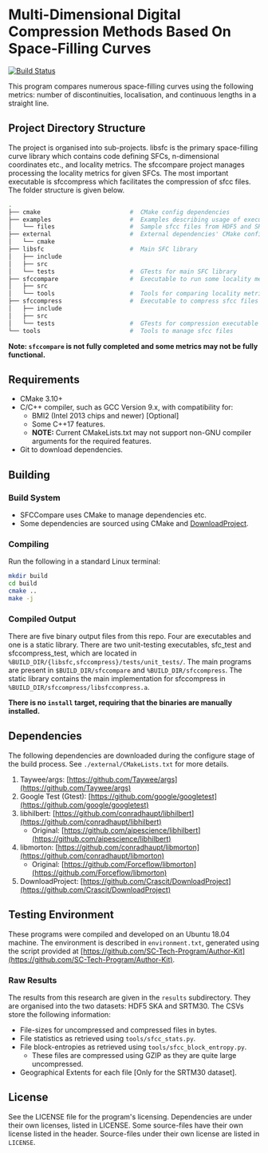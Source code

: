 # Multi-Dimensional Digital Compression Methods Based On Space-Filling Curves

[![Build Status](https://travis-ci.com/conradhaupt/Masters_Software.svg?token=DCNTppJFLpca6782k9kK&branch=master)](https://travis-ci.com/conradhaupt/Masters_Software)

This program compares numerous space-filling curves using the following metrics: number of discontinuities,
localisation, and continuous lengths in a straight line.

## Project Directory Structure

The project is organised into sub-projects. libsfc is the primary space-filling curve library which contains code defining SFCs, n-dimensional coordinates etc., and locality metrics. The sfccompare project manages processing the locality metrics for given SFCs. The most important executable is sfccompress which facilitates the compression of sfcc files. The folder structure is given below.

```bash
.
├── cmake                         #  CMake config dependencies
├── examples                      #  Examples describing usage of executables
│   └── files                     #  Sample sfcc files from HDF5 and SRTM30 datasets
├── external                      #  External dependencies' CMake configs
│   └── cmake
├── libsfc                        #  Main SFC library
│   ├── include
│   ├── src
│   └── tests                     #  GTests for main SFC library
├── sfccompare                    #  Executable to run some locality metrics
│   ├── src
│   └── tools                     #  Tools for comparing locality metrics
├── sfccompress                   #  Executable to compress sfcc files
│   ├── include
│   ├── src
│   └── tests                     #  GTests for compression executable
└── tools                         #  Tools to manage sfcc files
```

**Note: `sfccompare` is not fully completed and some metrics may not be fully functional.**

## Requirements

- CMake 3.10+
- C/C++ compiler, such as GCC Version 9.x, with compatibility for:
  - BMI2 (Intel 2013 chips and newer) [Optional]
  - Some C++17 features.
  - **NOTE:** Current CMakeLists.txt may not support non-GNU compiler arguments for the required features.
- Git to download dependencies.

## Building

### Build System

- SFCCompare uses CMake to manage dependencies etc.
- Some dependencies are sourced using CMake and [DownloadProject](https://github.com/Crascit/DownloadProject).

### Compiling

Run the following in a standard Linux terminal:

```bash
mkdir build
cd build
cmake ..
make -j
```

### Compiled Output

There are five binary output files from this repo. Four are executables and one is a static library.
There are two unit-testing executables, sfc_test and sfccompress_test, which are
located in `%BUILD_DIR/{libsfc,sfccompress}/tests/unit_tests/`. The main programs
are present in `$BUILD_DIR/sfccompare` and `%BUILD_DIR/sfccompress`. The static
library contains the main implementation for sfccompress in
`%BUILD_DIR/sfccompress/libsfccompress.a`.

**There is no `install` target, requiring that the binaries are manually installed.**

## Dependencies

The following dependencies are downloaded during the configure stage of the build process. See `./external/CMakeLists.txt` for more details.

1. Taywee/args: [https://github.com/Taywee/args](https://github.com/Taywee/args)
2. Google Test (Gtest): [https://github.com/google/googletest](https://github.com/google/googletest)
3. libhilbert: [https://github.com/conradhaupt/libhilbert](https://github.com/conradhaupt/libhilbert)
   - Original: [https://github.com/aipescience/libhilbert](https://github.com/aipescience/libhilbert)
4. libmorton: [https://github.com/conradhaupt/libmorton](https://github.com/conradhaupt/libmorton)
   - Original: [https://github.com/Forceflow/libmorton](https://github.com/Forceflow/libmorton)
5. DownloadProject: [https://github.com/Crascit/DownloadProject](https://github.com/Crascit/DownloadProject)

## Testing Environment

These programs were compiled and developed on an Ubuntu 18.04 machine. The
environment is described in `environment.txt`, generated using the script
provided at [https://github.com/SC-Tech-Program/Author-Kit](https://github.com/SC-Tech-Program/Author-Kit).

### Raw Results

The results from this research are given in the `results` subdirectory. They are
organised into the two datasets: HDF5 SKA and SRTM30. The CSVs store the following
information:

- File-sizes for uncompressed and compressed files in bytes.
- File statistics as retrieved using `tools/sfcc_stats.py`.
- File block-entropies as retrieved using `tools/sfcc_block_entropy.py`.
  - These files are compressed using GZIP as they are quite large uncompressed.
- Geographical Extents for each file [Only for the SRTM30 dataset].

## License

See the LICENSE file for the program's licensing. Dependencies are under their own licenses, listed in LICENSE. Some source-files have their own license listed in the header. Source-files under their own license are listed in `LICENSE`.
